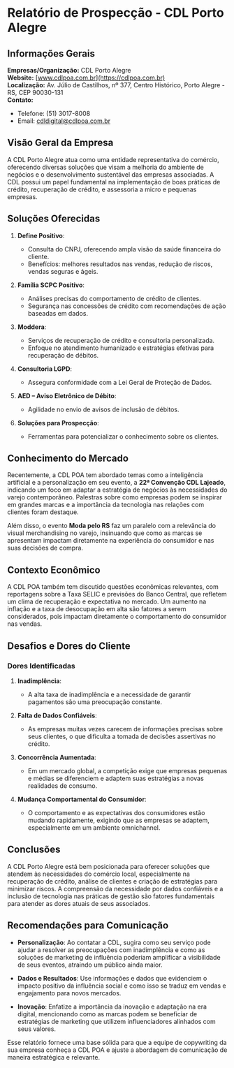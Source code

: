 # Relatório de Prospecção - CDL Porto Alegre

## Informações Gerais

**Empresas/Organização:** CDL Porto Alegre  
**Website:** [www.cdlpoa.com.br](https://cdlpoa.com.br)  
**Localização:** Av. Júlio de Castilhos, nº 377, Centro Histórico, Porto Alegre - RS, CEP 90030-131  
**Contato:**  
- Telefone: (51) 3017-8008  
- Email: cdldigital@cdlpoa.com.br  

## Visão Geral da Empresa

A CDL Porto Alegre atua como uma entidade representativa do comércio, oferecendo diversas soluções que visam a melhoria do ambiente de negócios e o desenvolvimento sustentável das empresas associadas. A CDL possui um papel fundamental na implementação de boas práticas de crédito, recuperação de crédito, e assessoria a micro e pequenas empresas.

## Soluções Oferecidas

1. **Define Positivo**:  
   - Consulta do CNPJ, oferecendo ampla visão da saúde financeira do cliente.
   - Benefícios: melhores resultados nas vendas, redução de riscos, vendas seguras e ágeis.
   
2. **Família SCPC Positivo**:  
   - Análises precisas do comportamento de crédito de clientes.
   - Segurança nas concessões de crédito com recomendações de ação baseadas em dados.
   
3. **Moddera**:  
   - Serviços de recuperação de crédito e consultoria personalizada.
   - Enfoque no atendimento humanizado e estratégias efetivas para recuperação de débitos.

4. **Consultoria LGPD**:  
   - Assegura conformidade com a Lei Geral de Proteção de Dados.
   
5. **AED – Aviso Eletrônico de Débito**:  
   - Agilidade no envio de avisos de inclusão de débitos.

6. **Soluções para Prospecção**:  
   - Ferramentas para potencializar o conhecimento sobre os clientes.

## Conhecimento do Mercado

Recentemente, a CDL POA tem abordado temas como a inteligência artificial e a personalização em seu evento, a **22ª Convenção CDL Lajeado**, indicando um foco em adaptar a estratégia de negócios às necessidades do varejo contemporâneo. Palestras sobre como empresas podem se inspirar em grandes marcas e a importância da tecnologia nas relações com clientes foram destaque.

Além disso, o evento **Moda pelo RS** faz um paralelo com a relevância do visual merchandising no varejo, insinuando que como as marcas se apresentam impactam diretamente na experiência do consumidor e nas suas decisões de compra.

## Contexto Econômico

A CDL POA também tem discutido questões econômicas relevantes, com reportagens sobre a Taxa SELIC e previsões do Banco Central, que refletem um clima de recuperação e expectativa no mercado. Um aumento na inflação e a taxa de desocupação em alta são fatores a serem considerados, pois impactam diretamente o comportamento do consumidor nas vendas.

## Desafios e Dores do Cliente

### Dores Identificadas

1. **Inadimplência**:  
   - A alta taxa de inadimplência e a necessidade de garantir pagamentos são uma preocupação constante.

2. **Falta de Dados Confiáveis**:  
   - As empresas muitas vezes carecem de informações precisas sobre seus clientes, o que dificulta a tomada de decisões assertivas no crédito.

3. **Concorrência Aumentada**:  
   - Em um mercado global, a competição exige que empresas pequenas e médias se diferenciem e adaptem suas estratégias a novas realidades de consumo.

4. **Mudança Comportamental do Consumidor**:
   - O comportamento e as expectativas dos consumidores estão mudando rapidamente, exigindo que as empresas se adaptem, especialmente em um ambiente omnichannel.

## Conclusões

A CDL Porto Alegre está bem posicionada para oferecer soluções que atendem às necessidades do comércio local, especialmente na recuperação de crédito, análise de clientes e criação de estratégias para minimizar riscos. A compreensão da necessidade por dados confiáveis e a inclusão de tecnologia nas práticas de gestão são fatores fundamentais para atender as dores atuais de seus associados.

## Recomendações para Comunicação

- **Personalização**: Ao contatar a CDL, sugira como seu serviço pode ajudar a resolver as preocupações com inadimplência e como as soluções de marketing de influência poderiam amplificar a visibilidade de seus eventos, atraindo um público ainda maior.

- **Dados e Resultados**: Use informações e dados que evidenciem o impacto positivo da influência social e como isso se traduz em vendas e engajamento para novos mercados.

- **Inovação**: Enfatize a importância da inovação e adaptação na era digital, mencionando como as marcas podem se beneficiar de estratégias de marketing que utilizem influenciadores alinhados com seus valores.

Esse relatório fornece uma base sólida para que a equipe de copywriting da sua empresa conheça a CDL POA e ajuste a abordagem de comunicação de maneira estratégica e relevante.